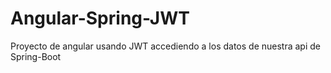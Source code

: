 # Angular-Spring-JWT
Proyecto de angular usando JWT accediendo a los datos de nuestra api de Spring-Boot
